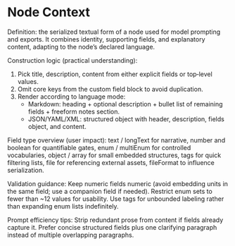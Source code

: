 # Node Context

Definition: the serialized textual form of a node used for model prompting and exports. It combines identity, supporting fields, and explanatory content, adapting to the node’s declared language.

Construction logic (practical understanding):
1. Pick title, description, content from either explicit fields or top‑level values.
2. Omit core keys from the custom field block to avoid duplication.
3. Render according to language mode:
   * Markdown: heading + optional description + bullet list of remaining fields + freeform notes section.
   * JSON/YAML/XML: structured object with header, description, fields object, and content.

Field type overview (user impact):
text / longText for narrative, number and boolean for quantifiable gates, enum / multiEnum for controlled vocabularies, object / array for small embedded structures, tags for quick filtering lists, file for referencing external assets, fileFormat to influence serialization.

Validation guidance:
Keep numeric fields numeric (avoid embedding units in the same field; use a companion field if needed). Restrict enum sets to fewer than ~12 values for usability. Use tags for unbounded labeling rather than expanding enum lists indefinitely.

Prompt efficiency tips:
Strip redundant prose from content if fields already capture it. Prefer concise structured fields plus one clarifying paragraph instead of multiple overlapping paragraphs.

